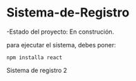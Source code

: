 <h1> Sistema-de-Registro </h1>

-Estado del proyecto: En construción.

para ejecutar el sistema, debes poner: 

```npm installa react```

Sistema de registro 2
